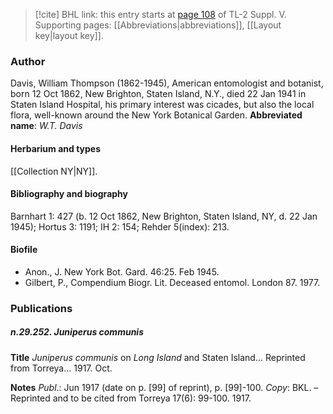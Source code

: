 > [!cite] BHL link: this entry starts at [page 108](https://www.biodiversitylibrary.org/page/33259154) of TL-2 Suppl. V.
> Supporting pages: [[Abbreviations|abbreviations]], [[Layout key|layout key]].

### Author

Davis, William Thompson (1862-1945), American entomologist and botanist, born 12 Oct 1862, New Brighton, Staten Island, N.Y., died 22 Jan 1941 in Staten Island Hospital, his primary interest was cicades, but also the local flora, well-known around the New York Botanical Garden. 
**Abbreviated name**: *W.T. Davis*

#### Herbarium and types

[[Collection NY|NY]].

#### Bibliography and biography

Barnhart 1: 427 (b. 12 Oct 1862, New Brighton, Staten Island, NY, d. 22 Jan 1945); Hortus 3: 1191; IH 2: 154; Rehder 5(index): 213.

#### Biofile

- Anon., J. New York Bot. Gard. 46:25. Feb 1945.
- Gilbert, P., Compendium Biogr. Lit. Deceased entomol. London 87. 1977.

### Publications

##### n.29.252. Juniperus communis

**Title**
*Juniperus communis* on *Long Island* and Staten Island... Reprinted from Torreya... 1917. Oct.

**Notes**
*Publ*.: Jun 1917 (date on p. \[99\] of reprint), p. \[99\]-100. *Copy*: BKL. – Reprinted and to be cited from Torreya 17(6): 99-100. 1917.


